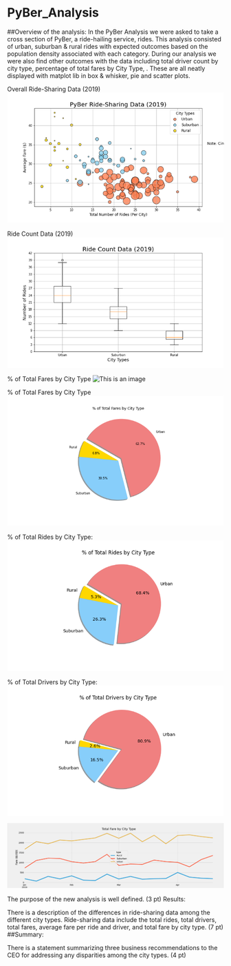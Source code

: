 # PyBer_Analysis

##Overview of the analysis:
In the PyBer Analysis we were asked to take a cross section of PyBer, a ride-hailing service, rides. This analysis consisted of urban, suburban & rural rides with expected outcomes based on the population density associated with each category. During our analysis we were also find other outcomes with the data including total driver count by city type, percentage of total fares by City Type, . These are all neatly displayed with matplot lib in box & whisker, pie and scatter plots.

Overall Ride-Sharing Data (2019)
![This is an image](https://github.com/PDob02/PyBer_Analysis/blob/main/analysis/Fig1.png)

Ride Count Data (2019)
![This is an image](https://github.com/PDob02/PyBer_Analysis/blob/main/analysis/Fig2.png)

% of Total Fares by City Type 
![This is an image](https://github.com/PDob02/PyBer_Analysis/blob/main/analysis/Fig3.png)

% of Total Fares by City Type
![This is an image](https://github.com/PDob02/PyBer_Analysis/blob/main/analysis/Fig5.png)

% of Total Rides by City Type:
![This is an image](https://github.com/PDob02/PyBer_Analysis/blob/main/analysis/Fig6.png)

% of Total Drivers by City Type:
![This is an image](https://github.com/PDob02/PyBer_Analysis/blob/main/analysis/Fig7.png)


![This is an image](https://github.com/PDob02/PyBer_Analysis/blob/main/analysis/PyBer_fare_summary.png)

The purpose of the new analysis is well defined. (3 pt)
Results:

There is a description of the differences in ride-sharing data among the different city types. Ride-sharing data include the total rides, total drivers, total fares, average fare per ride and driver, and total fare by city type. (7 pt)
##Summary:

There is a statement summarizing three business recommendations to the CEO for addressing any disparities among the city types. (4 pt)
